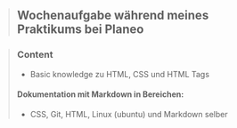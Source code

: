>## **Wochenaufgabe während meines Praktikums bei Planeo**

>### **Content**
>- Basic knowledge zu HTML, CSS und HTML Tags
>
>#### **Dokumentation mit Markdown in Bereichen:**
>
>- CSS, Git, HTML, Linux (ubuntu) und Markdown selber

